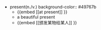 - present(n./v.)
  background-color:: #49767b
	- {{embed [[at present]] }}
	- a beautiful present
	- {{embed [[颁发某物给某人]] }}